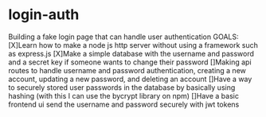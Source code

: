 # login-auth
Building a fake login page that can handle user authentication
 GOALS:
 [X]Learn how to make a node js http server without using a framework such as express.js
 [X]Make a simple database with the username and password and a secret key if someone wants to change their password
 []Making api routes to handle username and password authentication, creating a new account, updating a new password, and deleting an account
 []Have a way to securely stored user passwords in the database by basically using hashing (with this I can use the bycrypt library on npm)
 []Have a basic frontend ui send the username and password securely with jwt tokens
